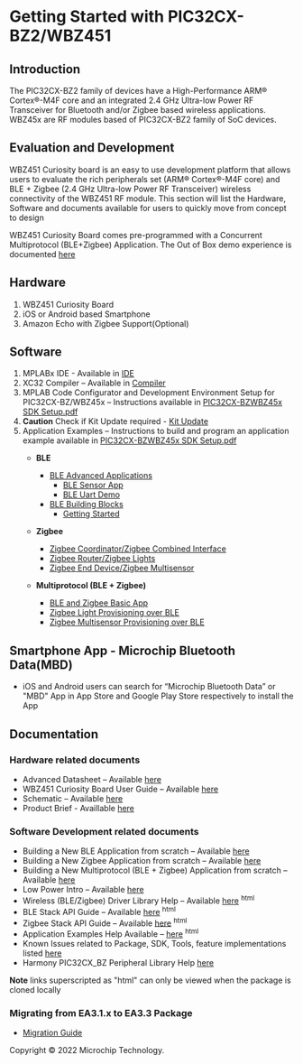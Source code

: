 # Getting Started with PIC32CX-BZ2/WBZ451

## Introduction

The PIC32CX-BZ2 family of devices have a High-Performance ARM® Cortex®-M4F core and an integrated 2.4 GHz Ultra-low Power RF Transceiver for Bluetooth and/or Zigbee based wireless applications.
WBZ45x are RF modules based of PIC32CX-BZ2 family of SoC devices.

## Evaluation and Development

WBZ451 Curiosity board is an easy to use development platform that allows users to evaluate the rich peripherals set (ARM® Cortex®-M4F core) and BLE + Zigbee (2.4 GHz Ultra-low Power RF Transceiver) wireless connectivity of the WBZ451 RF module. This section will list the Hardware, Software and documents available for users to quickly move from concept to design

WBZ451 Curiosity Board comes pre-programmed with a Concurrent Multiprotocol (BLE+Zigbee) Application. The Out of Box demo experience is documented [here](OOBE%20BLE%20Zigbee%20App.pdf) 

## Hardware

1. WBZ451 Curiosity Board
2. iOS or Android based Smartphone
3. Amazon Echo with Zigbee Support(Optional)

## Software

1. MPLABx IDE - Available in [IDE](https://www.microchip.com/en-us/tools-resources/develop/mplab-x-ide)
2. XC32 Compiler – Available in [Compiler](https://www.microchip.com/en-us/tools-resources/develop/mplab-xc-compilers)
3. MPLAB Code Configurator and Development Environment Setup for PIC32CX-BZ/WBZ45x – Instructions available in [PIC32CX-BZWBZ45x SDK Setup.pdf](Documentation/PIC32CX-BZWBZ45x%20SDK%20Setup.pdf)
4. **Caution** Check if Kit Update required - [Kit Update](Documentation/Updating%20WBZ451%20Curiosity%20board%20Kit%20Info%20to%20work%20with%20MPLAB%20x%20IDE.pdf)
5. Application Examples – Instructions to build and program an application example available in [PIC32CX-BZWBZ45x SDK Setup.pdf](Documentation/PIC32CX-BZWBZ45x%20SDK%20Setup.pdf)
	- **BLE**

		- [BLE Advanced Applications](H3/wireless_apps_pic32cxbz2_wbz45/apps/ble/advanced_applications/ble_uart_demo)
			- [BLE Sensor App](H3/wireless_apps_pic32cxbz2_wbz45/apps/ble/advanced_applications/ble_sensor_app)
			- [BLE Uart Demo](H3/wireless_apps_pic32cxbz2_wbz45/apps/ble/advanced_applications/ble_uart_demo)
		- [BLE Building Blocks](H3/wireless_apps_pic32cxbz2_wbz45/apps/ble/building_blocks)
			- [Getting Started](H3/wireless_apps_pic32cxbz2_wbz45/apps/ble/building_blocks/readme.md)

	- **Zigbee**
		- [Zigbee Coordinator/Zigbee Combined Interface](H3/wireless_apps_pic32cxbz2_wbz45/apps/zigbee/zigbee_combined_interface)
		- [Zigbee Router/Zigbee Lights](H3/wireless_apps_pic32cxbz2_wbz45/apps/zigbee/zigbee_lights)
		- [Zigbee End Device/Zigbee Multisensor](H3/wireless_apps_pic32cxbz2_wbz45/apps/zigbee/zigbee_multisensor)

	- **Multiprotocol (BLE + Zigbee)**
		- [BLE and Zigbee Basic App](H3/wireless_apps_pic32cxbz2_wbz45/apps/multiprotocol/ble_zigbee_basic)
		- [Zigbee Light Provisioning over BLE](H3/wireless_apps_pic32cxbz2_wbz45/apps/multiprotocol/ble_zigbee_light_prov)
		- [Zigbee Multisensor Provisioning over BLE](H3/wireless_apps_pic32cxbz2_wbz45/apps/multiprotocol/sensor_prov)

## Smartphone App - Microchip Bluetooth Data(MBD)

- iOS and Android users can search for “Microchip Bluetooth Data” or "MBD" App in App Store and Google Play Store respectively to install the App

## Documentation

### Hardware related documents

- Advanced Datasheet – Available [here](Documentation)
- WBZ451 Curiosity Board User Guide – Available [here](Documentation)
- Schematic – Available [here](Documentation/Schematics)
- Product Brief - Availlable [here](Documentation)

### Software Development related documents

- Building a New BLE Application from scratch – Available [here](H3/wireless_apps_pic32cxbz2_wbz45/apps/ble/building_blocks/readme.md)
- Building a New Zigbee Application from scratch – Available [here](H3/wireless_apps_pic32cxbz2_wbz45/apps/zigbee/zigbee_project_generation.md)
- Building a New Multiprotocol (BLE + Zigbee) Application from scratch – Available [here](H3/wireless_apps_pic32cxbz2_wbz45/apps/multiprotocol/ble_zigbee_basic/readme.md)
- Low Power Intro – Available [here](H3/wireless_apps_pic32cxbz2_wbz45/apps/docs/lowpower.md)
- Wireless (BLE/Zigbee) Driver Library Help – Available [here](H3/wireless/docs/index.html) <sup>html</sup>
- BLE Stack API Guide – Available [here](H3/wireless/driver/ble/docs/html/modules.html) <sup>html</sup>
- Zigbee Stack API Guide – Available [here](H3/wireless/driver/zigbee/docs/html/modules.html) <sup>html</sup>
- Application Examples Help Available – [here](H3/wireless_apps_pic32cxbz2_wbz45/docs/apps/readme.html) <sup>html</sup>
- Known Issues related to Package, SDK, Tools, feature implementations listed [here](Documentation/Known%20Issues.pdf)
- Harmony PIC32CX_BZ Peripheral Library Help [here](https://microchip-mplab-harmony.github.io/csp/05544.html)

**Note** links superscripted as "html" can only be viewed when the package is cloned locally

### Migrating from EA3.1.x to EA3.3 Package

- [Migration Guide](Documentation/Migration%20Guide_EA3_1_x%20package%20to%20EA3_3%20package.pdf)

Copyright © 2022 Microchip Technology.
